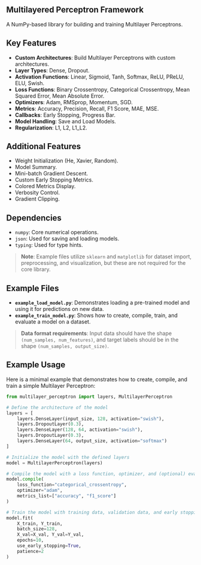 ## Multilayered Perceptron Framework

A NumPy-based library for building and training Multilayer Perceptrons.

## Key Features

- **Custom Architectures**: Build Multilayer Perceptrons with custom architectures.
- **Layer Types**: Dense, Dropout.
- **Activation Functions**: Linear, Sigmoid, Tanh, Softmax, ReLU, PReLU, ELU, Swish.
- **Loss Functions**: Binary Crossentropy, Categorical Crossentropy, Mean Squared Error, Mean Absolute Error.
- **Optimizers**: Adam, RMSprop, Momentum, SGD.
- **Metrics**: Accuracy, Precision, Recall, F1 Score, MAE, MSE.
- **Callbacks**: Early Stopping, Progress Bar.
- **Model Handling**: Save and Load Models.
- **Regularization**: L1, L2, L1_L2.

## Additional Features

- Weight Initialization (He, Xavier, Random).
- Model Summary.
- Mini-batch Gradient Descent.
- Custom Early Stopping Metrics.
- Colored Metrics Display.
- Verbosity Control.
- Gradient Clipping.

## Dependencies

- `numpy`: Core numerical operations.
- `json`: Used for saving and loading models.
- `typing`: Used for type hints.

> **Note**: Example files utilize `sklearn` and `matplotlib` for dataset import, preprocessing, and visualization, but these are not required for the core library.

## Example Files

- **`example_load_model.py`**: Demonstrates loading a pre-trained model and using it for predictions on new data.
- **`example_train_model.py`**: Shows how to create, compile, train, and evaluate a model on a dataset.

> **Data format requirements**: Input data should have the shape `(num_samples, num_features)`, and target labels should be in the shape `(num_samples, output_size)`.

## Example Usage

Here is a minimal example that demonstrates how to create, compile, and train a simple Multilayer Perceptron:

```python
from multilayer_perceptron import layers, MultilayerPerceptron

# Define the architecture of the model
layers = [
    layers.DenseLayer(input_size, 128, activation="swish"),
    layers.DropoutLayer(0.3),
    layers.DenseLayer(128, 64, activation="swish"),
    layers.DropoutLayer(0.3),
    layers.DenseLayer(64, output_size, activation="softmax")
]

# Initialize the model with the defined layers
model = MultilayerPerceptron(layers)

# Compile the model with a loss function, optimizer, and (optional) evaluation metrics
model.compile(
    loss_function="categorical_crossentropy",
    optimizer="adam",
    metrics_list=["accuracy", "f1_score"]
)

# Train the model with training data, validation data, and early stopping
model.fit(
    X_train, Y_train,
    batch_size=128,
    X_val=X_val, Y_val=Y_val,
    epochs=10,
    use_early_stopping=True,
    patience=2
)
```
